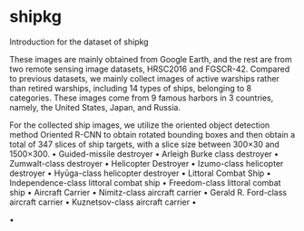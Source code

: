 # shipkg
Introduction for the dataset of shipkg

These images are mainly obtained from Google Earth, and the rest are from two remote sensing image datasets, HRSC2016 and FGSCR-42. Compared to previous datasets, we mainly collect images of active warships rather than retired warships, including 14 types of ships, belonging to 8 categories. These images come from 9 famous harbors in 3 countries, namely, the United States, Japan, and Russia.


For the collected ship images, we utilize the oriented object detection method Oriented R-CNN to obtain rotated bounding boxes and then obtain a total of 347 slices of ship targets, with a slice size between 300×30 and 1500×300.
• Guided-missile destroyer
  • Arleigh Burke class destroyer
  • Zumwalt-class destroyer
• Helicopter Destroyer
  • Izumo-class helicopter destroyer
  • Hyūga-class helicopter destroyer
• Littoral Combat Ship
  • Independence-class littoral combat ship
  • Freedom-class littoral combat ship
• Aircraft Carrier
  • Nimitz-class aircraft carrier
  • Gerald R. Ford-class aircraft carrier
  • Kuznetsov-class aircraft carrier
•

•



